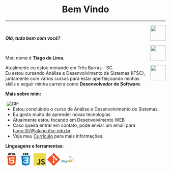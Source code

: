 <h1 align="center"> Bem Vindo </h1>
<hr />
<a href="https://github.com/tiagodelima-sc" target="_blank">
  <img align="right" src="https://cdn.iconscout.com/icon/free/png-256/github-108-438008.png" width="48px" height="48px">
</a><br />
<p align="left" > 
  <i><b>Olá, tudo bem com você?</b></i>
</p>
<a href="https://www.instagram.com/t_schermaack/" target="_blank">
  <img align="right" src="https://cdn.icon-icons.com/icons2/1211/PNG/512/1491579602-yumminkysocialmedia36_83067.png" width="48px" height="48px">
</a><br />
<p align="left" >
Meu nome é <b> Tiago de Lima</b>.
</p>
<a href="https://www.linkedin.com/in/tiago-de-lima-sc/" target="_blank">
  <img align="right" src="https://i.ibb.co/Kx2GSrT/linkedin.png" width="48px" height="48px">
</a>

<p align="left" >
Atualmente eu estou morando em Três Barras - SC.<br />
Eu estou cursando Análise e Desenvolvimento de Sistemas (IFSC), juntamente com vários cursos para estar aperfeiçoando minhas skills e seguir minha carreira como  <b>Desenvolvedor de Software</b>.
</p>

**Mais sobre mim:**

<img align="right" alt="GIF" src="https://user-images.githubusercontent.com/85589473/132110952-05211827-f51a-4706-a674-9c36550e38a1.png" width="500px" />

- Estou concluindo o curso de Análise e Desenvolvimento de Sistemas.
- Eu gosto muito de aprender novas tecnologias
- Atualmente estou focando em Desenvolvimento WEB
- Caso queira entrar em contato, pode enviar um email para tiago.l07@aluno.ifsc.edu.br
- Veja meu <a href="https://1drv.ms/w/s!AnwgQt_y5FLqky6-e0K92q5IJGf8?e=ByNpOg" target="_blank">Currículo</a> para mais informações.



**Linguagens e ferramentas:**  

<p align="left">
<img src="https://raw.githubusercontent.com/devicons/devicon/master/icons/html5/html5-original-wordmark.svg" alt="html5" width="40" height="40"/> 
<img src="https://raw.githubusercontent.com/devicons/devicon/master/icons/css3/css3-original-wordmark.svg" alt="css3" width="40" height="40"/> 
<img src="https://raw.githubusercontent.com/devicons/devicon/master/icons/javascript/javascript-original.svg" alt="javascript" width="40" height="40"/> 
<img src="https://raw.githubusercontent.com/devicons/devicon/master/icons/git/git-original.svg" alt="git" width="40" height="40"/> 
<img src="https://raw.githubusercontent.com/devicons/devicon/master/icons/mysql/mysql-original-wordmark.svg" alt="mysql" width="40" height="40"/> 

</p>

